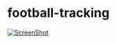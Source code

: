 # football-tracking

[![ScreenShot](https://www.comp.nus.edu.sg/~ngtk/img/cs4243.jpg)](https://drive.google.com/file/d/0B9WyrfZ8p4DuZUc4WGx5YnZSdWc/view?pref=2&pli=1)
